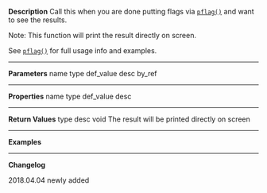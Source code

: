 **Description**
Call this when you are done putting flags via [`pflag()`](#pflag) and want to see the results.

Note: This function will print the result directly on screen.

See [`pflag()`](#pflag) for full usage info and examples.

--------
**Parameters**
name	type	def_value	desc	by_ref


--------
**Properties**
name	type	def_value	desc


--------
**Return Values**
type	desc
void    The result will be printed directly on screen

--------
**Examples**

--------
**Changelog**

2018.04.04 newly added